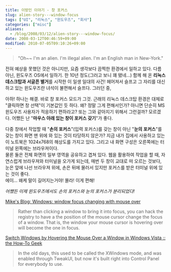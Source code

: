 ```yaml
---
title: 이방인 이야기 - 창 포커스
slug: alien-story---window-focus
tags: ["UI", "리눅스", "윈도우즈", "회사"]
categories: ["misc"]
aliases:
  - /blog/2008/03/12/alien-story---window-focus/
date: 2008-03-12T00:46:59+09:00
modified: 2010-07-05T09:10:26+09:00
---
```


> "Oh~~ I'm an alien. I'm illegal alien. I'm an English man in New-York."

전혀 예상을 못했던 것은 아니지만, 요즘 생각보다 끔찍한 환경에서 일하고
있다. 다름 아닌, 윈도우즈 OS에서 일하기. 한 10년 정도(그러고 보니 꽤
됐네...) 함께 해 온 **리눅스 데스크탑과 서글픈 별거**를 시작한 이 일생
일대의 사건! 헤어져서 슬프고 그 자리를 대신하고 있는 윈도우즈란 녀석이
불편해서 슬프다. 그러던 중,

아하! 하나는 해결. 바로 창 포커스 모드가 그것. 근래의 리눅스 데스크탑
환경은 대체로 "클릭하면 창 선택"이 기본값인 듯 하다. 왜? 정말 그게
편해서인가? 아니면 단순히 MS 윈도우즈 사용자가 적응하기 편하라고? 또는
그와 같아지기 위해서 그런걸까? 모르겠다. 어쨌든 난 "**마우스 아래 있는
창이 포커스 갖기**"가 좋다.

다중 창에서 작업할 때 "**손의 포커스**"(입력 포커스)를 갖는 창이 아닌
"**눈의 포커스**"를 갖는 창이 화면 맨 위에 와 있는 것이 타당하지 않은가?
지금 내가 집에서 사용하고 있는 이 노트북은 1024x768의 해상도를 가지고
있다. 그리고 내 화면 구성은 오른쪽에는 터미널 왼쪽에는 브라우져이다.  
물론 둘은 전체 화면의 일부 영역을 공유하고 겹쳐 있다. 웹을 활용하여
작업을 할 때, 자연스럽게 브라우져와 터미널을 오가게 되는데, 매번 두
창이 교대로 떠 오르는 것보다, 눈은 앞에 나선 브라우져 위에, 손은 뒤에
물러서 있지만 포커스를 받은 터미널 위에 있는 것이 좋다.  
에이... 왜케 말이 길어지는거야! 몰라! 이게 편해!

_어쨌든 이제 윈도우즈에서도 손의 포커스와 눈의 포커스가 분리되었다!_

[Mike's Blog: Windows: window focus changing with mouse over](http://miknight.blogspot.com/2005/09/windows-window-focus-changing-with.html)   

> Rather than clicking a window to bring it into focus, you can hack the registry to have a the position of the mouse cursor change the focus of a window. That is, the window your mouse cursor is hovering over will become the one in focus.

[Switch Windows by Hovering the Mouse Over a Window in Windows Vista :: the How-To Geek](http://www.howtogeek.com/howto/windows-vista/switch-windows-by-hovering-the-mouse-over-a-window-in-windows-vista/)

> In the old days, this used to be called the XWindows mode, and was enabled through TweakUI, but now it's built right into Control Panel for everybody to use.


